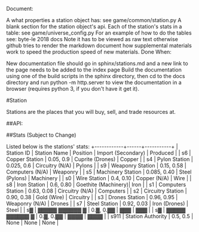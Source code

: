 Document:

A what properties a station object has: see game/common/station.py
A blank section for the station object's api.
Each of the station's stats in a table: see game/universe_config.py
For an example of how to do the tables see: byte-le 2018 docs Note it has to be viewed as raw text otherwise github tries to render the markdown
document how supplemental materials work to speed the production speed of new materials.
Done When:

New documentation file should go in sphinx/stations.md and a new link to the page needs to be added to the index page
Build the documentation using one of the build scripts in the sphinx directory, then cd to the docs directory and run python -m http.server to view the documentation in a browser (requires python 3, if you don't have it get it).

#Station

Stations are the places that you will buy, sell, and trade resources at.

##API:

##Stats (Subject to Change)

Listed below is the stations' stats:
+------------+------+-----------+
| Station ID | Station Name | Position | Import (Secondary) | Produced |
| s6 | Copper Station | 0.05, 0.9 | Cuprite (Drones) | Copper |
| s4 | Pylon Station | 0.025, 0.6 | Circuitry (N/A) | Pylons | 
| s9 | Weaponry Station | 0.15, 0.58 | Computers (N/A) | Weaponry | 
| s5 | Machinery Station | 0.085, 0.40 | Steel (Pylons) | Machinery | 
| s0 | Wire Station | 0.4, 0.10 | Copper (N/A) | Wire | 
| s8 | Iron Station | 0.6, 0.80 | Goethite (Machinery)| Iron | 
| s1 | Computers Station | 0.63, 0.08 | Circuitry (N/A) | Computers | 
| s2 | Circuitry Station | 0.90, 0.38 | Gold (Wire) | Circuitry | 
| s3 | Drones Station | 0.96, 0.95 | Weaponry (N/A) | Drones |
| s7 | Steel Station | 0.92, 0.03 | Iron (Drones) | Steel |
| s▓ | ▓▓▓▓▓ ▓▓▓▓▓▓ ▓ | 0.▓, 0.▓▓ | ▓▓▓ | ▓▓▓ | 
| s▓ | ▓▓▓▓▓ ▓▓▓▓▓▓ ▓ | 0.▓, 0.▓▓ | ▓▓▓▓ | ▓▓▓▓ | 
| s911 | Station Authority | 0.5, 0.5 | None | None | None |